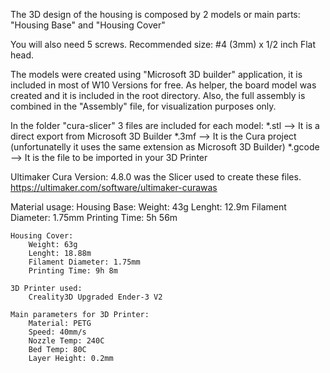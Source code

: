 The 3D design of the housing is composed by 2 models or main parts:
	"Housing Base" and "Housing Cover" 

You will also need 5 screws. Recommended size: #4 (3mm) x 1/2 inch Flat head.

The models were created using "Microsoft 3D builder" application, it is included in most of W10 Versions for free.
	As helper, the board model was created and it is included in the root directory.
	Also, the full assembly is combined in the "Assembly" file, for visualization purposes only.

In the folder "cura-slicer" 3 files are included for each model:
	*.stl   --> It is a direct export from Microsoft 3D Builder
	*.3mf   --> It is the Cura project (unfortunatelly it uses the same extension as Microsoft 3D Builder) 
	*.gcode --> It is the file to be imported in your 3D Printer

Ultimaker Cura Version: 4.8.0 was the Slicer used to create these files.
	<https://ultimaker.com/software/ultimaker-curawas>

Material usage:
	Housing Base:
		Weight: 43g
		Lenght: 12.9m 
		Filament Diameter: 1.75mm
		Printing Time: 5h 56m

	Housing Cover:
		Weight: 63g
		Lenght: 18.88m 
		Filament Diameter: 1.75mm
		Printing Time: 9h 8m

	3D Printer used:
		Creality3D Upgraded Ender-3 V2

	Main parameters for 3D Printer:
		Material: PETG
		Speed: 40mm/s
		Nozzle Temp: 240C
		Bed Temp: 80C
		Layer Height: 0.2mm